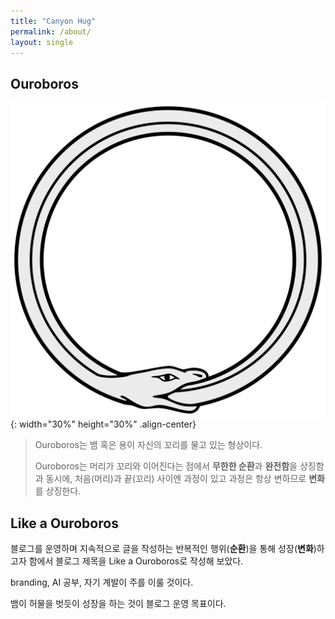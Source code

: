 ```yaml
---
title: "Canyon Hug"
permalink: /about/
layout: single
---
```


## Ouroboros

![ouroboros-image](/assets/images/Ouroboros-image.svg){: width="30%" height="30%" .align-center}

> Ouroboros는 뱀 혹은 용이 자신의 꼬리를 물고 있는 형상이다.  
> 
> Ouroboros는 머리가 꼬리와 이어진다는 점에서 **무한한 순환**과 **완전함**을 상징함과 동시에, 처음(머리)과 끝(꼬리) 사이엔 과정이 있고 과정은 항상 변하므로 **변화**를 상징한다.  
  
## Like a Ouroboros
블로그를 운영하며 지속적으로 글을 작성하는 반복적인 행위(**순환**)을 통해 성장(**변화**)하고자 함에서 블로그 제목을 Like a Ouroboros로 작성해 보았다.   

branding, AI 공부, 자기 계발이 주를 이룰 것이다.

뱀이 허물을 벗듯이 성장을 하는 것이 블로그 운영 목표이다.